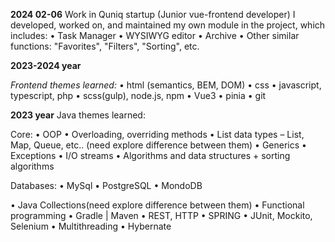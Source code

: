 **2024 02-06**
Work in Quniq startup (Junior vue-frontend developer)
I developed, worked on, and maintained my own module in the project, which includes:
• Task Manager
• WYSIWYG editor
• Archive
• Other similar functions: "Favorites", "Filters", "Sorting", etc.

**2023-2024 year**

*Frontend themes learned:*
• html (semantics, BEM, DOM)
• css
• javascript, typescript, php
• scss(gulp), node.js, npm
• Vue3
• pinia
• git

**2023 year**
Java themes learned:

Core:
• OOP
• Overloading, overriding methods
• List data types – List, Map, Queue, etc.. (need explore difference between them)
• Generics
• Exceptions
• I/O streams
• Algorithms and data structures + sorting algorithms

Databases:
• MySql
• PostgreSQL
• MondoDB

• Java Collections(need explore difference between them)
• Functional programming
• Gradle | Maven
• REST, HTTP
• SPRING
• JUnit, Mockito, Selenium
• Multithreading
• Hybernate
